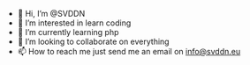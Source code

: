 - 👋 Hi, I’m @SVDDN
- 👀 I’m interested in learn coding
- 🌱 I’m currently learning php
- 💞️ I’m looking to collaborate on everything
- 📫 How to reach me just send me an email on info@svddn.eu

<!---
SVDDN/SVDDN is a ✨ special ✨ repository because its `README.md` (this file) appears on your GitHub profile.
You can click the Preview link to take a look at your changes.
--->
